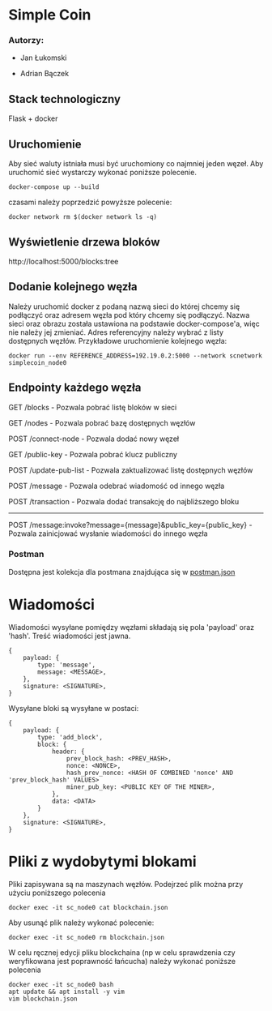 # Simple Coin

### Autorzy:

- Jan Łukomski

- Adrian Bączek

## Stack technologiczny

Flask + docker

## Uruchomienie

Aby sieć waluty istniała musi być uruchomiony co najmniej jeden węzeł. Aby uruchomić sieć wystarczy wykonać poniższe polecenie.

```
docker-compose up --build
```
czasami należy poprzedzić powyższe polecenie:
```
docker network rm $(docker network ls -q)
```

## Wyświetlenie drzewa bloków
http://localhost:5000/blocks:tree

## Dodanie kolejnego węzła

Należy uruchomić docker z podaną nazwą sieci do której chcemy się podłączyć oraz adresem węzła pod który chcemy się podłączyć.
Nazwa sieci oraz obrazu została ustawiona na podstawie docker-compose'a, więc nie należy jej zmieniać. Adres referencyjny należy wybrać z listy dostępnych węzłów.
Przykładowe uruchomienie kolejnego węzła:

```
docker run --env REFERENCE_ADDRESS=192.19.0.2:5000 --network scnetwork simplecoin_node0
```

## Endpointy każdego węzła

GET /blocks - Pozwala pobrać listę bloków w sieci

GET /nodes - Pozwala pobrać bazę dostępnych węzłów

POST /connect-node - Pozwala dodać nowy węzeł

GET /public-key - Pozwala pobrać klucz publiczny

POST /update-pub-list - Pozwala zaktualizować listę dostępnych węzłów

POST /message - Pozwala odebrać wiadomość od innego węzła

POST /transaction - Pozwala dodać transakcję do najbliższego bloku

---

POST /message:invoke?message={message}&public_key={public_key} - Pozwala zainicjować wysłanie wiadomości do innego węzła

### Postman

Dostępna jest kolekcja dla postmana znajdująca się w [postman.json](postman.json)

# Wiadomości

Wiadomości wysyłane pomiędzy węzłami składają się pola 'payload' oraz 'hash'. Treść wiadomości jest jawna.

```
{
    payload: {
        type: 'message',
        message: <MESSAGE>,
    },
    signature: <SIGNATURE>,
}
```

Wysyłane bloki są wysyłane w postaci:

```
{
    payload: {
        type: 'add_block',
        block: {
            header: {
                prev_block_hash: <PREV_HASH>,
                nonce: <NONCE>,
                hash_prev_nonce: <HASH OF COMBINED 'nonce' AND 'prev_block_hash' VALUES>
                miner_pub_key: <PUBLIC KEY OF THE MINER>,
            },
            data: <DATA>
        }
    },
    signature: <SIGNATURE>,
}
```

# Pliki z wydobytymi blokami

Pliki zapisywana są na maszynach węzłów. Podejrzeć plik można przy użyciu poniższego polecenia

```
docker exec -it sc_node0 cat blockchain.json
```

Aby usunąć plik należy wykonać polecenie:

```
docker exec -it sc_node0 rm blockchain.json
```

W celu ręcznej edycji pliku blockchaina (np w celu sprawdzenia czy weryfikowana jest poprawność łańcucha) należy wykonać poniższe polecenia

```
docker exec -it sc_node0 bash
apt update && apt install -y vim
vim blockchain.json
```
